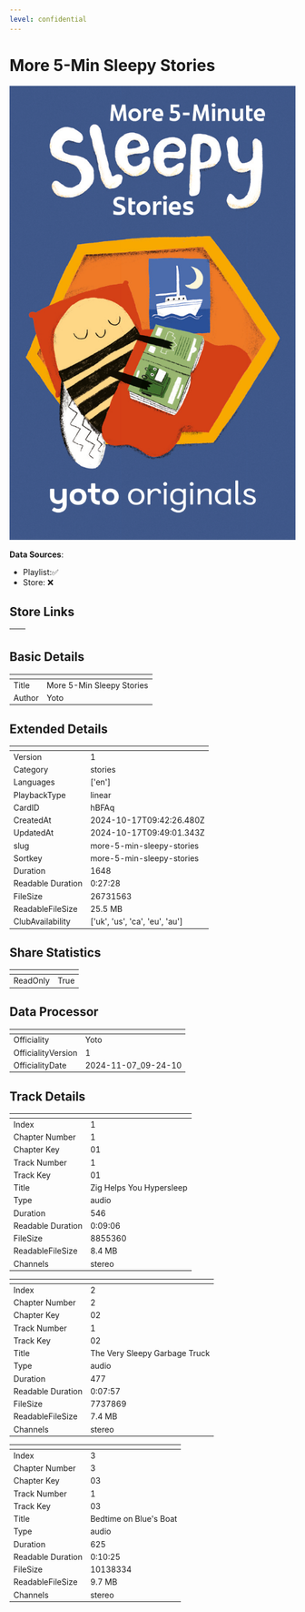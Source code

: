 ```yaml
---
level: confidential
---
```

# More 5-Min Sleepy Stories

![card_[hBFAq].png](../../img/cards/card_[hBFAq].png)

**Data Sources**: 

- Playlist:✅
- Store: ❌


## Store Links

| <!-- --> | <!-- --> |
| - | - |


## Basic Details

| <!-- --> | <!-- --> |
| - | - |
| Title | More 5-Min Sleepy Stories |
| Author | Yoto |


## Extended Details

| <!-- --> | <!-- --> |
| - | - |
| Version | 1 |
| Category | stories |
| Languages | ['en'] |
| PlaybackType | linear |
| CardID | hBFAq |
| CreatedAt | 2024-10-17T09:42:26.480Z |
| UpdatedAt | 2024-10-17T09:49:01.343Z |
| slug | more-5-min-sleepy-stories |
| Sortkey | more-5-min-sleepy-stories |
| Duration | 1648 |
| Readable Duration | 0:27:28 |
| FileSize | 26731563 |
| ReadableFileSize | 25.5 MB |
| ClubAvailability | ['uk', 'us', 'ca', 'eu', 'au'] |


## Share Statistics

| <!-- --> | <!-- --> |
| - | - |
| ReadOnly | True |


## Data Processor

| <!-- --> | <!-- --> |
| - | - |
| Officiality | Yoto
| OfficialityVersion | 1
| OfficialityDate | 2024-11-07_09-24-10


## Track Details

| <!-- --> | <!-- --> |
| - | - |
| Index | 1 |
| Chapter Number | 1 |
| Chapter Key | 01 |
| Track Number | 1 |
| Track Key | 01 |
| Title | Zig Helps You Hypersleep |
| Type | audio |
| Duration | 546 |
| Readable Duration | 0:09:06 |
| FileSize | 8855360 |
| ReadableFileSize | 8.4 MB |
| Channels | stereo |

| <!-- --> | <!-- --> |
| - | - |
| Index | 2 |
| Chapter Number | 2 |
| Chapter Key | 02 |
| Track Number | 1 |
| Track Key | 02 |
| Title | The Very Sleepy Garbage Truck |
| Type | audio |
| Duration | 477 |
| Readable Duration | 0:07:57 |
| FileSize | 7737869 |
| ReadableFileSize | 7.4 MB |
| Channels | stereo |

| <!-- --> | <!-- --> |
| - | - |
| Index | 3 |
| Chapter Number | 3 |
| Chapter Key | 03 |
| Track Number | 1 |
| Track Key | 03 |
| Title | Bedtime on Blue's Boat |
| Type | audio |
| Duration | 625 |
| Readable Duration | 0:10:25 |
| FileSize | 10138334 |
| ReadableFileSize | 9.7 MB |
| Channels | stereo |

